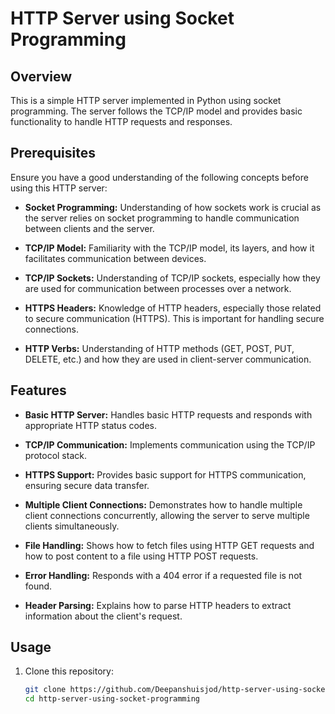 # HTTP Server using Socket Programming

## Overview

This is a simple HTTP server implemented in Python using socket programming. The server follows the TCP/IP model and provides basic functionality to handle HTTP requests and responses.

## Prerequisites

Ensure you have a good understanding of the following concepts before using this HTTP server:

- **Socket Programming:** Understanding of how sockets work is crucial as the server relies on socket programming to handle communication between clients and the server.

- **TCP/IP Model:** Familiarity with the TCP/IP model, its layers, and how it facilitates communication between devices.

- **TCP/IP Sockets:** Understanding of TCP/IP sockets, especially how they are used for communication between processes over a network.

- **HTTPS Headers:** Knowledge of HTTP headers, especially those related to secure communication (HTTPS). This is important for handling secure connections.

- **HTTP Verbs:** Understanding of HTTP methods (GET, POST, PUT, DELETE, etc.) and how they are used in client-server communication.

## Features


- **Basic HTTP Server:** Handles basic HTTP requests and responds with appropriate HTTP status codes.

- **TCP/IP Communication:** Implements communication using the TCP/IP protocol stack.

- **HTTPS Support:** Provides basic support for HTTPS communication, ensuring secure data transfer.

- **Multiple Client Connections:** Demonstrates how to handle multiple client connections concurrently, allowing the server to serve multiple clients simultaneously.

- **File Handling:** Shows how to fetch files using HTTP GET requests and how to post content to a file using HTTP POST requests.

- **Error Handling:** Responds with a 404 error if a requested file is not found.

- **Header Parsing:** Explains how to parse HTTP headers to extract information about the client's request.


## Usage

1. Clone this repository:

   ```bash
   git clone https://github.com/Deepanshuisjod/http-server-using-socket-programming.git
   cd http-server-using-socket-programming
